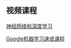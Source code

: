 ## 视频课程

[神经网络和深度学习](https://mooc.study.163.com/course/deeplearning_ai-2001281002#/info)

[Google机器学习速成课程](https://open.163.com/newview/movie/courseintro?newurl=NESF55H1I)